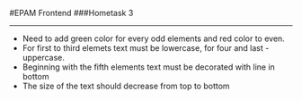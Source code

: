 #EPAM Frontend
###Hometask 3
***
* Need to add green color for every odd elements and red color to even. 
* For first to third elemets text must be lowercase, for four and last - uppercase.
* Beginning with the fifth elements text must be decorated with line in bottom 
* The size of the text should decrease from top to bottom